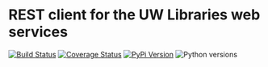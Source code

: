 # REST client for the UW Libraries web services

[![Build Status](https://github.com/uw-it-aca/uw-restclients-libraries/workflows/tests/badge.svg)](https://github.com/uw-it-aca/uw-restclients-libraries/actions)
[![Coverage Status](https://coveralls.io/repos/github/uw-it-aca/uw-restclients-libraries/badge.svg?branch=main)](https://coveralls.io/github/uw-it-aca/uw-restclients-libraries?branch=main)
[![PyPi Version](https://img.shields.io/pypi/v/uw-restclients-libraries.svg)](https://pypi.python.org/pypi/uw-restclients-libraries)
![Python versions](https://img.shields.io/badge/python-3.12-blue.svg)
